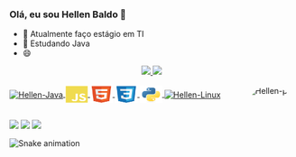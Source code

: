 ### Olá, eu sou Hellen Baldo 👋


- 🔭 Atualmente faço estágio em TI
- 🌱 Estudando Java
- 😄

<div align="center">
  <a href="https://github.com/hellenbaldo">
  <img height="150em" src="https://github-readme-stats.vercel.app/api?username=hellenbaldo&show_icons=true&theme=dracula&include_all_commits=true&count_private=true"/>
  <img height="150em" src="https://github-readme-stats.vercel.app/api/top-langs/?username=hellenbaldo&layout=compact&langs_count=7&theme=dracula"/>
</div>
<div style="display: inline_block"><br>
  <img align="center" alt="Hellen-Java" height="30" width="40" src="https://cdn.jsdelivr.net/gh/devicons/devicon/icons/java/java-plain.svg" />
  <img align="center" alt="Hellen-Js" height="30" width="40" src="https://raw.githubusercontent.com/devicons/devicon/master/icons/javascript/javascript-plain.svg">
  <img align="center" alt="Hellen-HTML" height="30" width="40" src="https://raw.githubusercontent.com/devicons/devicon/master/icons/html5/html5-original.svg">
  <img align="center" alt="Hellen-CSS" height="30" width="40" src="https://raw.githubusercontent.com/devicons/devicon/master/icons/css3/css3-original.svg">
  <img align="center" alt="Hellen-Python" height="30" width="40" src="https://raw.githubusercontent.com/devicons/devicon/master/icons/python/python-original.svg">
  <img align="center" alt="Hellen-Linux" height="30" width="40" src="https://cdn.jsdelivr.net/gh/devicons/devicon/icons/linux/linux-plain.svg" />
  <img align="right" alt="Hellen-pic" height="150" style="border-radius:50px;" src="https://media.tenor.com/images/1d3006cb25785901d95f117eb21de2b7/tenor.gif">         
</div>
   
  ##
 
<div> 
  <a href="https://www.instagram.com/hellenveiiga" target="_blank"><img src="https://img.shields.io/badge/-Instagram-%23E4405F?style=for-the-badge&logo=instagram&logoColor=white" target="_blank"></a>
  <a href = "mailto:lenncilia@gmail.com"><img src="https://img.shields.io/badge/-Gmail-%23333?style=for-the-badge&logo=gmail&logoColor=white" target="_blank"></a>
  <a href="https://br.linkedin.com/in/hellen-baldo-540425203" target="_blank"><img src="https://img.shields.io/badge/-LinkedIn-%230077B5?style=for-the-badge&logo=linkedin&logoColor=white" target="_blank"></a> 
</div>
  
  ![Snake animation](https://github.com/hellenbaldo/hellenbaldo/blob/output/github-contribution-grid-snake.svg)
 
